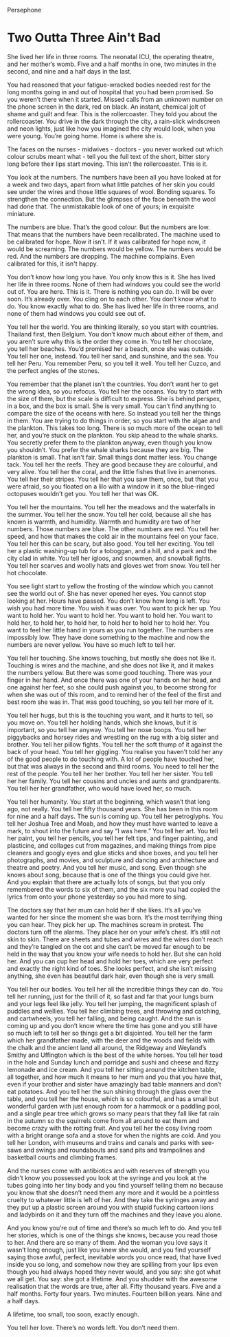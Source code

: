 Persephone
# Two Outta Three Ain't Bad

She lived her life in three rooms. The neonatal ICU, the operating theatre, and her mother’s
womb. Five and a half months in one, two minutes in the second, and nine and a half days in
the last.

You had reasoned that your fatigue-wracked bodies needed rest for the long months going in
and out of hospital that you had been promised. So you weren’t there when it started.
Missed calls from an unknown number on the phone screen in the dark, red on black. An
instant, chemical jolt of shame and guilt and fear. This is the rollercoaster. They told you
about the rollercoaster. You drive in the dark through the city, a rain-slick windscreen and
neon lights, just like how you imagined the city would look, when you were young. You’re
going home. Home is where she is.

The faces on the nurses - midwives - doctors - you never worked out which colour scrubs
meant what - tell you the full text of the short, bitter story long before their lips start moving.
This isn’t the rollercoaster. This is it.

You look at the numbers. The numbers have been all you have looked at for a week and two
days, apart from what little patches of her skin you could see under the wires and those little
squares of wool. Bonding squares. To strengthen the connection. But the glimpses of the
face beneath the wool had done that. The unmistakable look of one of yours; in exquisite
miniature.

The numbers are blue. That’s the good colour. But the numbers are low. That means that the
numbers have been recalibrated. The machine used to be calibrated for hope. Now it isn’t. If
it was calibrated for hope now, it would be screaming. The numbers would be yellow. The
numbers would be red. And the numbers are dropping. The machine complains. Even
calibrated for this, it isn't happy.

You don’t know how long you have. You only know this is it. She has lived her life in three
rooms. None of them had windows you could see the world out of. You are here. This is it.
There is nothing you can do. It will be over soon. It’s already over. You cling on to each other.
You don’t know what to do. You know exactly what to do. She has lived her life in three
rooms, and none of them had windows you could see out of.

You tell her the world. You are thinking literally, so you start with countries. Thailand first,
then Belgium. You don’t know much about either of them, and you aren’t sure why this is the
order they come in. You tell her chocolate, you tell her beaches. You’d promised her a
beach, once she was outside. You tell her one, instead. You tell her sand, and sunshine, and
the sea. You tell her Peru. You remember Peru, so you tell it well. You tell her Cuzco, and the
perfect angles of the stones.

You remember that the planet isn’t the countries. You don’t want her to get the wrong idea,
so you refocus. You tell her the oceans. You try to start with the size of them, but the scale is
difficult to express. She is behind perspex, in a box, and the box is small. She is very small.
You can’t find anything to compare the size of the oceans with here. So instead you tell her
the things in them. You are trying to do things in order, so you start with the algae and the
plankton. This takes too long. There is so much more of the ocean to tell her, and you’re
stuck on the plankton. You skip ahead to the whale sharks. You secretly prefer them to the
plankton anyway, even though you know you shouldn’t. You prefer the whale sharks
because they are big. The plankton is small. That isn't fair. Small things dont matter less.
You change tack. You tell her the reefs. They are good because they are colourful, and very
alive. You tell her the coral, and the little fishes that live in anemones. You tell her their
stripes. You tell her that you saw them, once, but that you were afraid, so you floated on a
lilo with a window in it so the blue-ringed octopuses wouldn’t get you. You tell her that was
OK.

You tell her the mountains. You tell her the meadows and the waterfalls in the summer. You
tell her the snow. You tell her cold, because all she has known is warmth, and humidity.
Warmth and humidity are two of her numbers. Those numbers are blue. The other numbers
are red. You tell her speed, and how that makes the cold air in the mountains feel on your
face. You tell her this can be scary, but also good. You tell her exciting. You tell her a plastic
washing-up tub for a toboggan, and a hill, and a park and the city clad in white. You tell her
igloos, and snowmen, and snowball fights. You tell her scarves and woolly hats and gloves
wet from snow. You tell her hot chocolate.

You see light start to yellow the frosting of the window which you cannot see the world out of.
She has never opened her eyes. You cannot stop looking at her. Hours have passed. You
don’t know how long is left. You wish you had more time. You wish it was over. You want to
pick her up. You want to hold her. You want to hold her. You want to hold her. You want to
hold her, to hold her, to hold her, to hold her to hold her to hold her. You want to feel her little
hand in yours as you run together. The numbers are impossibly low. They have done
something to the machine and now the numbers are never yellow. You have so much left to
tell her.

You tell her touching. She knows touching, but mostly she does not like it. Touching is wires
and the machine, and she does not like it, and it makes the numbers yellow. But there was
some good touching. There was your finger in her hand. And once there was one of your
hands on her head, and one against her feet, so she could push against you, to become
strong for when she was out of this room, and to remind her of the feel of the first and best
room she was in. That was good touching, so you tell her more of it.

You tell her hugs, but this is the touching you want, and it hurts to tell, so you move on. You
tell her holding hands, which she knows, but it is important, so you tell her anyway. You tell
her nose boops. You tell her piggybacks and horsey rides and wrestling on the rug with a big
sister and brother. You tell her pillow fights. You tell her the soft thump of it against the back
of your head. You tell her giggling. You realise you haven’t told her any of the good people to
do touching with. A lot of people have touched her, but that was always in the second and
third rooms. You need to tell her the rest of the people. You tell her her brother. You tell her
her sister. You tell her her family. You tell her cousins and uncles and aunts and
grandparents. You tell her her grandfather, who would have loved her, so much.

You tell her humanity. You start at the beginning, which wasn’t that long ago, not really. You
tell her fifty thousand years. She has been in this room for nine and a half days. The sun is
coming up. You tell her petroglyphs. You tell her Joshua Tree and Moab, and how they must
have wanted to leave a mark, to shout into the future and say “I was here.” You tell her art.
You tell her paint, you tell her pencils, you tell her felt tips, and finger painting, and plasticine,
and collages cut from magazines, and making things from pipe cleaners and googly eyes
and glue sticks and shoe boxes, and you tell her photographs, and movies, and sculpture
and dancing and architecture and theatre and poetry. And you tell her music, and song.
Even though she knows about song, because that is one of the things you could give her.
And you explain that there are actually lots of songs, but that you only remembered the
words to six of them, and the six more you had copied the lyrics from onto your phone
yesterday so you had more to sing.

The doctors say that her mum can hold her if she likes. It’s all you’ve wanted for her since
the moment she was born. It’s the most terrifying thing you can hear. They pick her up. The
machines scream in protest. The doctors turn off the alarms. They place her on your wife’s
chest. It’s still not skin to skin. There are sheets and tubes and wires and the wires don’t
reach and they’re tangled on the cot and she can’t be moved far enough to be held in the
way that you know your wife needs to hold her. But she can hold her. And you can cup her
head and hold her toes, which are very perfect and exactly the right kind of toes. She looks
perfect, and she isn’t missing anything, she even has beautiful dark hair, even though she is
very small.

You tell her our bodies. You tell her all the incredible things they can do. You tell her running,
just for the thrill of it, so fast and far that your lungs burn and your legs feel like jelly. You tell
her jumping, the magnificent splash of puddles and wellies. You tell her climbing trees, and
throwing and catching, and cartwheels, you tell her falling, and being caught. And the sun is
coming up and you don’t know where the time has gone and you still have so much left to
tell her so things get a bit disjointed. You tell her the farm which her grandfather made, with
the deer and the woods and fields with the chalk and the ancient land all around, the
Ridgeway and Weyland’s Smithy and Uffington which is the best of the white horses. You tell
her toad in the hole and Sunday lunch and porridge and sushi and cheese and fizzy
lemonade and ice cream. And you tell her sitting around the kitchen table, all together, and
how much it means to her mum and you that you have that, even if your brother and sister
have amazingly bad table manners and don’t eat potatoes. And you tell her the sun shining
through the glass over the table, and you tell her the house, which is so colourful, and has a
small but wonderful garden with just enough room for a hammock or a paddling pool, and a
single pear tree which grows so many pears that they fall like fat rain in the autumn so the
squirrels come from all around to eat them and become crazy with the rotting fruit. And you
tell her the cosy living room with a bright orange sofa and a stove for when the nights are
cold. And you tell her London, with museums and trains and canals and parks with see-saws
and swings and roundabouts and sand pits and trampolines and basketball courts and
climbing frames.

And the nurses come with antibiotics and with reserves of strength you didn’t know you
possessed you look at the syringe and you look at the tubes going into her tiny body and you
find yourself telling them no because you know that she doesn’t need them any more and it
would be a pointless cruelty to whatever little is left of her. And they take the syringes away
and they put up a plastic screen around you with stupid fucking cartoon lions and ladybirds
on it and they turn off the machines and they leave you alone.

And you know you’re out of time and there’s so much left to do. And you tell her stories,
which is one of the things she knows, because you read those to her. And there are so many
of them. And the woman you love says it wasn’t long enough, just like you knew she would,
and you find yourself saying those awful, perfect, inevitable words you once read, that have
lived inside you so long, and somehow now they are spilling from your lips even though you
had always hoped they never would, and you say: she got what we all get. You say: she got
a lifetime. And you shudder with the awesome realisation that the words are true, after all.
Fifty thousand years. Five and a half months. Forty four years. Two minutes. Fourteen billion
years. Nine and a half days.

A lifetime, too small, too soon, exactly enough.

You tell her love. There’s no words left. You don’t need them.
